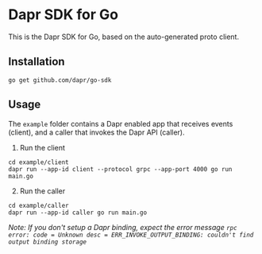 # Dapr SDK for Go

This is the Dapr SDK for Go, based on the auto-generated proto client.

## Installation

```
go get github.com/dapr/go-sdk
```

## Usage

The `example` folder contains a Dapr enabled app that receives events (client), and a caller that invokes the Dapr API (caller).

1. Run the client

```
cd example/client
dapr run --app-id client --protocol grpc --app-port 4000 go run main.go
```

2. Run the caller

```
cd example/caller
dapr run --app-id caller go run main.go
```

*Note: If you don't setup a Dapr binding, expect the error message `rpc error: code = Unknown desc = ERR_INVOKE_OUTPUT_BINDING: couldn't find output binding storage`*